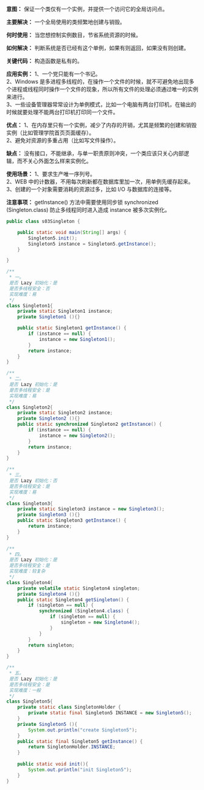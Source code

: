 

**意图：** 保证一个类仅有一个实例，并提供一个访问它的全局访问点。  

**主要解决：** 一个全局使用的类频繁地创建与销毁。   

**何时使用：** 当您想控制实例数目，节省系统资源的时候。  

**如何解决：** 判断系统是否已经有这个单例，如果有则返回，如果没有则创建。  

**关键代码：** 构造函数是私有的。  

**应用实例：** 1、一个党只能有一个书记。  
2、Windows 是多进程多线程的，在操作一个文件的时候，就不可避免地出现多个进程或线程同时操作一个文件的现象，所以所有文件的处理必须通过唯一的实例来进行。  
3、一些设备管理器常常设计为单例模式，比如一个电脑有两台打印机，在输出的时候就要处理不能两台打印机打印同一个文件。  

**优点：** 1、在内存里只有一个实例，减少了内存的开销，尤其是频繁的创建和销毁实例（比如管理学院首页页面缓存）。  
2、避免对资源的多重占用（比如写文件操作）。  

**缺点：** 没有接口，不能继承，与单一职责原则冲突，一个类应该只关心内部逻辑，而不关心外面怎么样来实例化。  

**使用场景：** 1、要求生产唯一序列号。   
2、WEB 中的计数器，不用每次刷新都在数据库里加一次，用单例先缓存起来。  
3、创建的一个对象需要消耗的资源过多，比如 I/O 与数据库的连接等。  

**注意事项：** getInstance() 方法中需要使用同步锁 synchronized (Singleton.class) 防止多线程同时进入造成 instance 被多次实例化。


```java
public class s03Singleton {

    public static void main(String[] args) {
        Singleton5.init();
        Singleton5 instance = Singleton5.getInstance();
    }

}

/**
 * 一。
 是否 Lazy 初始化：是
 是否多线程安全：否
 实现难度：易
 */
class Singleton1{
    private static Singleton1 instance;
    private Singleton1 (){}

    public static Singleton1 getInstance() {
        if (instance == null) {
            instance = new Singleton1();
        }
        return instance;
    }
}

/**
 * 二。
 是否 Lazy 初始化：是
 是否多线程安全：是
 实现难度：易
 */
class Singleton2{
    private static Singleton2 instance;
    private Singleton2 (){}
    public static synchronized Singleton2 getInstance() {
        if (instance == null) {
            instance = new Singleton2();
        }
        return instance;
    }
}

/**
 * 三。
 是否 Lazy 初始化：否
 是否多线程安全：是
 实现难度：易
 */
class Singleton3{
    private static Singleton3 instance = new Singleton3();
    private Singleton3 (){}
    public static Singleton3 getInstance() {
        return instance;
    }
}

/**
 * 四。
 是否 Lazy 初始化：是
 是否多线程安全：是
 实现难度：较复杂
 */
class Singleton4{
    private volatile static Singleton4 singleton;
    private Singleton4 (){}
    public static Singleton4 getSingleton() {
        if (singleton == null) {
            synchronized (Singleton4.class) {
                if (singleton == null) {
                    singleton = new Singleton4();
                }
            }
        }
        return singleton;
    }
}

/**
 * 五。
 是否 Lazy 初始化：是
 是否多线程安全：是
 实现难度：一般
 */
class Singleton5{
    private static class SingletonHolder {
        private static final Singleton5 INSTANCE = new Singleton5();
    }
    private Singleton5 (){
        System.out.println("create Singleton5");
    }
    public static final Singleton5 getInstance() {
        return SingletonHolder.INSTANCE;
    }
    
    public static void init(){
        System.out.println("init Singleton5");
    }
}

```
